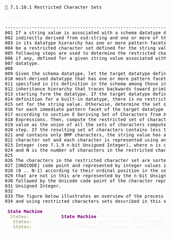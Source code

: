 <pre>
📎 7.1.10.1 Restricted Character Sets

<span style="color: rgb(245,245,245);">witness{</span>

--------------------------------------------------------------------------------
001 If a string value is associated with a schema datatype directly or
002 indirectly derived from xsd:string and one or more of the datatypes
003 in its datatype hierarchy has one or more pattern facets, there may
004 be a restricted character set defined for the string value. The
005 following steps are used to determine the restricted character set,
006 if any, defined for a given string value associated with such a schema
007 datatype.
008
009 Given the schema datatype, let the target datatype definition of the
010 most-derived datatype that has one or more pattern facets immediately
011 specified in its definition in the schema among those in the datatype
012 inheritance hierarchy that traces backwards toward primitve datatypes
013 starting form the datatype. If the target datatype definition is a 
014 definition for a built-in datatype, there is no restricted character
015 set for the string value. Otherwise, determine the set of characters
016 for each immediate pattern facet of the target datatype definition 
017 according to section E Deriving Set of Characters from XML Schema Regular
018 Expressions. Then, compute the restricted set of characters for the string
019 value as the union of all the sets of characters computed in the previous
020 step. If the resulting set of characters contains less than 256 characters 
021 and contains only BMP characters, the string value has a restricted 
022 character set and each character is represented using an n-bit Unsigned
023 Integer (see 7.1.9 n-bit Unsigned Integer), where n is ceil(log_2(N+1))
024 and N is the number of characters in the restricted character set.
025
026 The characters in the restricted character set are sorted by Unicode
027 [UNICODE] code point and represented by integer values in the range
028 (0 .. N-1) according to their ordinal position in the set. Characters
029 that are not in this are represented by the n-bit Unsigned Integer N 
030 followed by the Unicode code point of the character represented as an
031 Unsigned Integer.
032
033 The figure below illustrates an overview of the process for determining
034 and using restricted characters sets described in this section.

 <span style="color:purple;"></span><span style="font-weight:bold;color:purple;">State Machine </span><span style="color: rgb(245,245,245);"></span><span style="font-style:italic;color: rgb(245,245,245);"></span><span style="font-weight:bold;font-style:italic;color: rgb(245,245,245);">StringProcessingModel</span>
  <span style="color: rgb(175,175,135);"></span><span style="font-weight:bold;color: rgb(175,175,135);">States:</span>   <span style="color: rgb(245,245,245);"></span><span style="color: rgb(245,245,245);"></span><span style="font-weight:bold;color: rgb(245,245,245);">Initial</span><span style="color: rgb(245,245,245);"></span><span style="color: rgb(245,245,245);"></span>  <span style="color:purple;"></span><span style="font-weight:bold;color:purple;">State Machine </span><span style="color: rgb(245,245,245);"></span><span style="font-style:italic;color: rgb(245,245,245);"></span><span style="font-weight:bold;font-style:italic;color: rgb(245,245,245);">StringProcessingModel.EXI_Stream_Processing</span>
   <span style="color: rgb(175,175,135);"></span><span style="font-weight:bold;color: rgb(175,175,135);">States:</span>    <span style="color: rgb(245,245,245);"></span><span style="color: rgb(245,245,245);"></span><span style="font-weight:bold;color: rgb(245,245,245);">Initial</span><span style="color: rgb(245,245,245);">, </span><span style="color: rgb(245,245,245);"></span><span style="font-weight:bold;color: rgb(245,245,245);">String</span><span style="color: rgb(245,245,245);">, </span><span style="color: rgb(245,245,245);"></span><span style="font-weight:bold;color: rgb(245,245,245);">EncoderDecoder</span><span style="color: rgb(245,245,245);">, </span><span style="color: rgb(245,245,245);"></span><span style="font-weight:bold;color: rgb(245,245,245);">EXIStringRepresentation</span><span style="color: rgb(245,245,245);"></span>   <span style="color: rgb(175,175,135);"></span><span style="font-weight:bold;color: rgb(175,175,135);">Transitions:</span>    <span style="color: rgb(245,245,245);"></span><span style="color:teal;">Initial</span><span style="color: rgb(245,245,245);">                </span><span style="color: rgb(245,245,245);"> -</span><span style="color: rgb(245,245,245);">-▶</span><span style="color:teal;">String</span><span style="color: rgb(245,245,245);"></span>    <span style="color: rgb(245,245,245);"></span>    <span style="color: rgb(245,245,245);"></span>    <span style="color: rgb(245,245,245);"></span><span style="color:teal;">EXIStringRepresentation</span><span style="color: rgb(245,245,245);"></span><span style="color: rgb(245,245,245);"> -</span><span style="color: rgb(0,175,255);">Decode</span><span style="color: rgb(245,245,245);">-▶</span><span style="color:teal;">EncoderDecoder</span><span style="color: rgb(245,245,245);"></span>    <span style="color: rgb(245,245,245);"></span>    <span style="color: rgb(245,245,245);"></span>    <span style="color: rgb(245,245,245);"></span><span style="color:teal;">EncoderDecoder</span><span style="color: rgb(245,245,245);">         </span><span style="color: rgb(245,245,245);"> -</span><span style="color: rgb(0,175,255);">Encode</span><span style="color: rgb(245,245,245);">-▶</span><span style="color:teal;">EXIStringRepresentation</span><span style="color: rgb(245,245,245);"></span>    <span style="color: rgb(245,245,245);"></span><span style="color: rgb(245,245,245);">           .           </span><span style="color: rgb(245,245,245);"> -</span><span style="color: rgb(245,245,245);">-▶</span><span style="color:teal;">String</span><span style="color: rgb(245,245,245);"></span>    <span style="color: rgb(245,245,245);"></span>    <span style="color: rgb(245,245,245);"></span>    <span style="color: rgb(245,245,245);"></span><span style="color:teal;">String</span><span style="color: rgb(245,245,245);">                 </span><span style="color: rgb(245,245,245);"> -</span><span style="color: rgb(245,245,245);">-▶</span><span style="color:teal;">EncoderDecoder</span><span style="color: rgb(245,245,245);"></span>  <span style="color: rgb(245,245,245);"></span><span style="color: rgb(245,245,245);"></span>  <span style="color:purple;"></span><span style="font-weight:bold;color:purple;">State Machine </span><span style="color: rgb(245,245,245);"></span><span style="font-style:italic;color: rgb(245,245,245);"></span><span style="font-weight:bold;font-style:italic;color: rgb(245,245,245);">StringProcessingModel.SchemaAnalysis</span>
   <span style="color: rgb(175,175,135);"></span><span style="font-weight:bold;color: rgb(175,175,135);">States:</span>    <span style="color: rgb(245,245,245);"></span><span style="color: rgb(245,245,245);"></span><span style="font-weight:bold;color: rgb(245,245,245);">Initial</span><span style="color: rgb(245,245,245);">, </span><span style="color: rgb(245,245,245);"></span><span style="font-weight:bold;color: rgb(245,245,245);">SetOfPatterns</span><span style="color: rgb(245,245,245);">, </span><span style="color: rgb(245,245,245);"></span><span style="font-weight:bold;color: rgb(245,245,245);">Datatype</span><span style="color: rgb(245,245,245);">, </span><span style="color: rgb(245,245,245);"></span><span style="font-weight:bold;color: rgb(245,245,245);">RestrictedCharacterSet</span><span style="color: rgb(245,245,245);"></span>   <span style="color: rgb(175,175,135);"></span><span style="font-weight:bold;color: rgb(175,175,135);">Transitions:</span>    <span style="color: rgb(245,245,245);"></span><span style="color:teal;">Initial</span><span style="color: rgb(245,245,245);">      </span><span style="color: rgb(245,245,245);"> -</span><span style="color: rgb(245,245,245);">-▶</span><span style="color:teal;">Datatype</span><span style="color: rgb(245,245,245);"></span>    <span style="color: rgb(245,245,245);"></span>    <span style="color: rgb(245,245,245);"></span>    <span style="color: rgb(245,245,245);"></span><span style="color:teal;">Datatype</span><span style="color: rgb(245,245,245);">     </span><span style="color: rgb(245,245,245);"> -</span><span style="color: rgb(245,245,245);">-▶</span><span style="color:teal;">SetOfPatterns</span><span style="color: rgb(245,245,245);"></span>    <span style="color: rgb(245,245,245);"></span>    <span style="color: rgb(245,245,245);"></span>    <span style="color: rgb(245,245,245);"></span><span style="color:teal;">SetOfPatterns</span><span style="color: rgb(245,245,245);"></span><span style="color: rgb(245,245,245);"> -</span><span style="color: rgb(0,175,255);">CharsetDerivation</span><span style="color: rgb(245,245,245);">-▶</span><span style="color:teal;">RestrictedCharacterSet</span><span style="color: rgb(245,245,245);"></span>  <span style="color: rgb(245,245,245);"></span> <span style="color: rgb(245,245,245);"></span> <span style="color: rgb(245,245,245);">:</span>
<span style="color: rgb(245,245,245);">}</span></pre>


